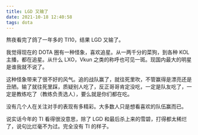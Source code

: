 ```yaml
---
title: LGD 又输了
date: 2021-10-18 12:40:58
tags: dota
---
```


熬夜看完了鸽了一年多的 TI10，结果 LGD 又输了。

我觉得现在的 DOTA 圈有一种怪象，喜欢追星。从一两千分的菜狗，到各种 KOL 主播，都在追星。从什么 LXO，Vkun 之类的称呼也可见一斑。现国内最大的明星是谁我就不说了。

这种怪象带来了很不好的风气。追的战队赢了，就往死里吹，不管赢得是漂亮还是丑陋。输了就往死里踩，质疑别人吃了，反正哥哥肯定没吃，一定是队友吃了，一定是教练吃了（教练负责选人），要么就是你们都在吃。

没有几个人在关注对手的表现有多精彩。大多数人只是想看喜欢的队伍赢而已。

说实话今年的 TI 看得很没意思，除了 LGD 和最后杀上来的雪碧，打得都太稀烂了，说句比烂毫不为过。完全没有 TI 的样子。
